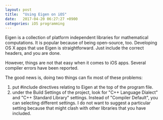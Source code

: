 ```yaml
---
layout: post
title:  "Using Eigen on iOS"
date:   2017-04-20 06:27:27 +0900
categories: iOS programming
---
```

Eigen is a collection of platform independent libraries for mathematical computations. It is popular because of being open-source, too. Developing OS X apps that use Eigen is straightforward. Just include the correct headers, and you are done.

However, things are not that easy when it comes to iOS apps. Several compiler errors have been reported.

The good news is, doing two things can fix most of these problems:

1. put #include directives relating to Eigen at the top of the program file.
2. under the Build Settings of the project, look for "C++ Language Dialect" and "C++ Standard Library" settings. Instead of "Compiler Default", you can selecting different settings. I do not want to suggest a particular setting because that might clash with other libraries that you have included.
